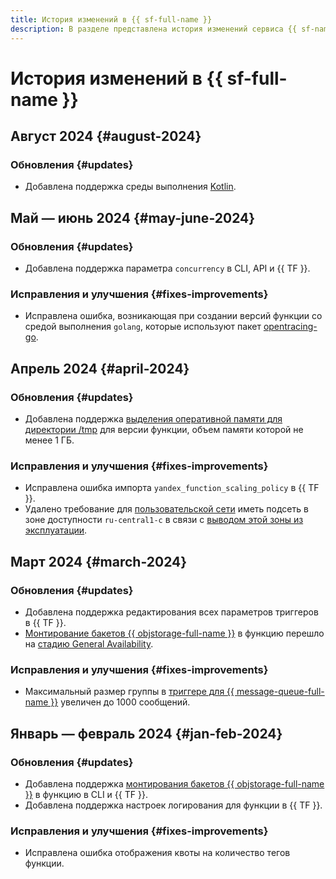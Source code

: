```yaml
---
title: История изменений в {{ sf-full-name }}
description: В разделе представлена история изменений сервиса {{ sf-name }}.
---
```


# История изменений в {{ sf-full-name }}

## Август 2024 {#august-2024}

### Обновления {#updates}

* Добавлена поддержка среды выполнения [Kotlin](lang/kotlin/index.md).

## Май — июнь 2024 {#may-june-2024}

### Обновления {#updates}

* Добавлена поддержка параметра `concurrency` в CLI, API и {{ TF }}.

### Исправления и улучшения {#fixes-improvements}

* Исправлена ошибка, возникающая при создании версий функции со средой выполнения `golang`, которые используют пакет [opentracing-go](github.com/opentracing/opentracing-go).

## Апрель 2024 {#april-2024}

### Обновления {#updates}

* Добавлена поддержка [выделения оперативной памяти для директории /tmp](operations/function/allocate-memory-tmp.md) для версии функции, объем памяти которой не менее 1 ГБ.

### Исправления и улучшения {#fixes-improvements}

* Исправлена ошибка импорта `yandex_function_scaling_policy` в {{ TF }}.
* Удалено требование для [пользовательской сети](concepts/networking#user-network) иметь подсеть в зоне доступности `ru-central1-c` в связи с [выводом этой зоны из эксплуатации](../overview/concepts/ru-central1-c-deprecation).

## Март 2024 {#march-2024}

### Обновления {#updates}

* Добавлена поддержка редактирования всех параметров триггеров в {{ TF }}.
* [Монтирование бакетов {{ objstorage-full-name }}](concepts/mounting.md) в функцию перешло на [стадию General Availability](../overview/concepts/launch-stages.md).

### Исправления и улучшения {#fixes-improvements}

* Максимальный размер группы в [триггере для {{ message-queue-full-name }}](concepts/trigger/ymq-trigger.md) увеличен до 1000 сообщений.

## Январь — февраль 2024 {#jan-feb-2024}

### Обновления {#updates}

* Добавлена поддержка [монтирования бакетов {{ objstorage-full-name }}](concepts/mounting.md) в функцию в CLI и {{ TF }}.
* Добавлена поддержка настроек логирования для функции в {{ TF }}.

### Исправления и улучшения {#fixes-improvements}

* Исправлена ошибка отображения квоты на количество тегов функции.

